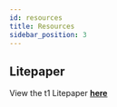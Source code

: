 ```yaml
---
id: resources
title: Resources
sidebar_position: 3
---
```


## Litepaper

View the t1 Litepaper [**here**](https://testnet.t1protocol.com/t1-litepaper.pdf)
